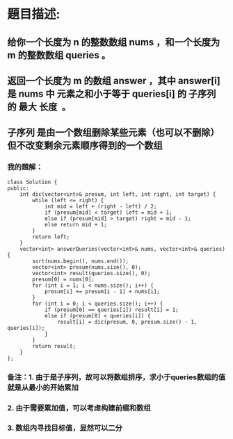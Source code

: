 # 題目描述:
## 给你一个长度为 n 的整数数组 nums ，和一个长度为 m 的整数数组 queries 。
## 返回一个长度为 m 的数组 answer ，其中 answer[i] 是 nums 中 元素之和小于等于 queries[i] 的 子序列 的 最大 长度  。
## 子序列 是由一个数组删除某些元素（也可以不删除）但不改变剩余元素顺序得到的一个数组
### 我的題解：
```
class Solution {
public:
    int dic(vector<int>& presum, int left, int right, int target) {
        while (left <= right) {
            int mid = left + (right - left) / 2;
            if (presum[mid] < target) left = mid + 1;
            else if (presum[mid] > target) right = mid - 1;
            else return mid + 1;
        }
        return left;
    }
    vector<int> answerQueries(vector<int>& nums, vector<int>& queries) {
        sort(nums.begin(), nums.end());
        vector<int> presum(nums.size(), 0);
        vector<int> result(queries.size(), 0);
        presum[0] = nums[0];
        for (int i = 1; i < nums.size(); i++) {
            presum[i] += presum[i - 1] + nums[i];
        }
        for (int i = 0; i < queries.size(); i++) {
            if (presum[0] == queries[i]) result[i] = 1;
            else if (presum[0] < queries[i]) {
                result[i] = dic(presum, 0, presum.size() - 1, queries[i]);
            }
        }
        return result;
    }
};
```
### **备注**：1. 由于是子序列，故可以将数组排序，求小于queries数组的值就是从最小的开始累加
### 2. 由于需要累加值，可以考虑构建前缀和数组
### 3. 数组内寻找目标值，显然可以二分
